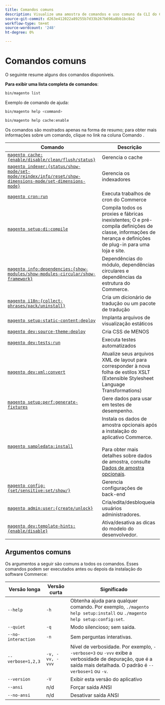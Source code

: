 ```yaml
---
title: Comandos comuns
description: Visualize uma amostra de comandos e uso comuns da CLI do Commerce.
source-git-commit: d263e412022a89255b7d33b267b696a8bb1bc8a2
workflow-type: tm+mt
source-wordcount: '248'
ht-degree: 0%

---
```



# Comandos comuns

O seguinte resume alguns dos comandos disponíveis.

**Para exibir uma lista completa de comandos**:

```bash
bin/magento list
```

Exemplo de comando de ajuda:

```bash
bin/magento help <command>
```

```bash
bin/magento help cache:enable
```

Os comandos são mostrados apenas na forma de resumo; para obter mais informações sobre um comando, clique no link na coluna Comando .

| Comando | Descrição |
|--- |--- |
| [`magento cache:{enable/disable/clean/flush/status}`](../cli/manage-cache.md) | Gerencia o cache |
| [`magento indexer:{status/show-mode/set-mode/reindex/info/reset/show-dimensions-mode/set-dimensions-mode}`](../cli/manage-indexers.md) | Gerencia os indexadores |
| [`magento cron:run`](../cli/configure-cron-jobs.md) | Executa trabalhos de cron do Commerce |
| [`magento setup:di:compile`](../cli/code-compiler.md) | Compila todos os proxies e fábricas inexistentes; O e pré-compila definições de classe, informações de herança e definições de plug-in para uma loja e site. |
| [`magento info:dependencies:{show-modules/show-modules-circular/show-framework}`](../cli/dependency-reports.md) | Dependências do módulo, dependências circulares e dependências da estrutura do Commerce. |
| [`magento i18n:{collect-phrases/pack/uninstall}`](../cli/localization.md) | Cria um dicionário de tradução ou um pacote de tradução |
| [`magento setup:static-content:deploy`](../cli/static-view-file-deployment.md) | Implanta arquivos de visualização estáticos |
| [`magento dev:source-theme:deploy`](../cli/create-symlinks.md) | Cria CSS de MENOS |
| [`magento dev:tests:run`](../cli/unit-tests.md) | Executa testes automatizados |
| [`magento dev:xml:convert`](../cli/convert-layout-files.md) | Atualize seus arquivos XML de layout para corresponder à nova folha de estilos XSLT (Extensible Stylesheet Language Transformations) |
| [`magento setup:perf:generate-fixtures`](../cli/generate-data.md) | Gere dados para usar em testes de desempenho. |
| [`magento sampledata:install`](../../installation/sample-data/overview.md) | Instala os dados de amostra opcionais após a instalação do aplicativo Commerce.<br><br>Para obter mais detalhes sobre dados de amostra, consulte [Dados de amostra opcionais](../../installation/sample-data/overview.md). |
| [`magento config:{set/sensitive:set/show/}`](../cli/set-configuration-values.md) | Gerencia configurações de back-end |
| [`magento admin:user:{create/unlock}`](../../installation/tutorials/admin.md#create-edit-or-unloack-an-administrator-account) | Cria/edita/desbloqueia usuários administradores. |
| [`magento dev:template-hints:{enable/disable}`](https://developer.adobe.com/commerce/frontend-core/guide/themes/debug/) | Ativa/desativa as dicas do modelo do desenvolvedor. |

## Argumentos comuns

Os argumentos a seguir são comuns a todos os comandos. Esses comandos podem ser executados antes ou depois da instalação do software Commerce:

| Versão longa | Versão curta | Significado |
|--- |--- |--- |
| `--help` | `-h` | Obtenha ajuda para qualquer comando. Por exemplo, `./magento help setup:install` ou `./magento help setup:config:set`. |
| `--quiet` | `-q` | Modo silencioso; sem saída. |
| `--no-interaction` | `-n` | Sem perguntas interativas. |
| `--verbose=1,2,3` | `-v, -vv, -vvv` | Nível de verbosidade. Por exemplo, `--verbose=3` ou `-vvv` exibe a verbosidade de depuração, que é a saída mais detalhada. O padrão é `--verbose=1` ou `-v`. |
| `--version` | `-V` | Exibir esta versão do aplicativo |
| `--ansi` | n/d | Forçar saída ANSI |
| `--no-ansi` | n/d | Desativar saída ANSI |

